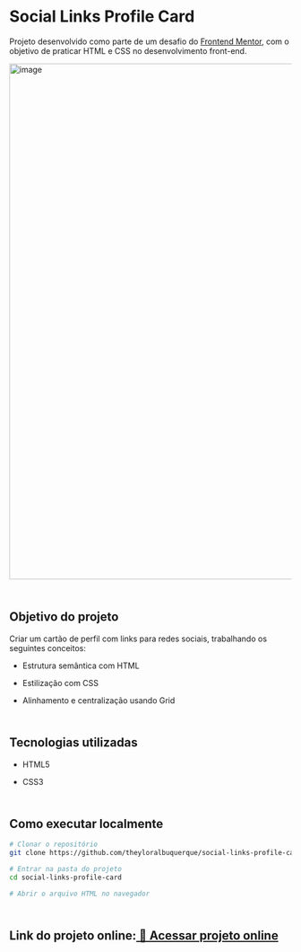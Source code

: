 # Social Links Profile Card

Projeto desenvolvido como parte de um desafio do [Frontend Mentor](https://www.frontendmentor.io/challenges/social-links-profile-UG32l9m6dQ), com o objetivo de praticar HTML e CSS no desenvolvimento front-end.

<img width="1907" height="919" alt="image" src="https://github.com/user-attachments/assets/80866748-79c0-4667-a808-94b201748c21" />

## <br>Objetivo do projeto</br>
Criar um cartão de perfil com links para redes sociais, trabalhando os seguintes conceitos:

- Estrutura semântica com HTML

- Estilização com CSS

- Alinhamento e centralização usando Grid

## <br>Tecnologias utilizadas</br>

- HTML5

- CSS3
## <br>Como executar localmente</br>
```bash
# Clonar o repositório
git clone https://github.com/theyloralbuquerque/social-links-profile-card.git

# Entrar na pasta do projeto
cd social-links-profile-card

# Abrir o arquivo HTML no navegador
```

## <br>Link do projeto online:[ 🔗 Acessar projeto online](https://perfil-links-sociais-rho.vercel.app/)</br>
